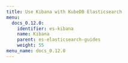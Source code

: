 ```yaml
---
title: Use Kibana with KubeDB Elasticsearch
menu:
  docs_0.12.0:
    identifier: es-kibana
    name: Kibana
    parent: es-elasticsearch-guides
    weight: 55
menu_name: docs_0.12.0
---
```



